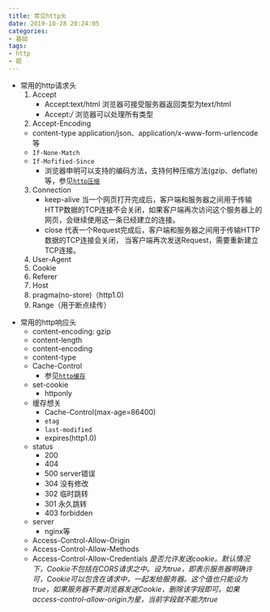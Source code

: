 ```yaml
---
title: 常见http头
date: 2019-10-28 20:24:05
categories:
- 基础
tags:
- http
- 题
---
```


+ 常用的http请求头
    1. Accept
        + Accept:text/html 浏览器可接受服务器返回类型为text/html
        + Accept:*/* 浏览器可以处理所有类型
    2. Accept-Encoding
    + content-type
        application/json、application/x-www-form-urlencode等
    +  `If-None-Match`
    +  `If-Mofified-Since`
        + 浏览器申明可以支持的编码方法，支持何种压缩方法(gzip、deflate)等，参见[`http压缩`](/2018/01/07/http压缩/)
    3. Connection
        + keep-alive  当一个网页打开完成后，客户端和服务器之间用于传输HTTP数据的TCP连接不会关闭，如果客户端再次访问这个服务器上的网页，会继续使用这一条已经建立的连接。
        + close 代表一个Request完成后，客户端和服务器之间用于传输HTTP数据的TCP连接会关闭， 当客户端再次发送Request，需要重新建立TCP连接。
    4. User-Agent
    6. Cookie
    7. Referer
    8. Host
    9. pragma(no-store)（http1.0)
    10. Range（用于断点续传）
<!-- more -->
+ 常用的http响应头
    + content-encoding: gzip
    + content-length
    + content-encoding
    + content-type
    + Cache-Control
        + 参见[`http缓存`](/2018/01/07/http缓存/)
    + set-cookie
        + httponly
    + 缓存想关
        + Cache-Control(max-age=86400)
        + `etag`
        + `last-modified`
        + expires(http1.0)
    + status
        + 200
        + 404
        + 500
          server错误
        + 304
          没有修改
        + 302
            临时跳转
        + 301
           永久跳转
        + 403
          forbidden
    + server
        + nginx等
    + Access-Control-Allow-Origin
    + Access-Control-Allow-Methods
    + Access-Control-Allow-Credentials
        *是否允许发送cookie。默认情况下，Cookie不包括在CORS请求之中。设为true，即表示服务器明确许可，Cookie可以包含在请求中，一起发给服务器。这个值也只能设为true，如果服务器不要浏览器发送Cookie，删除该字段即可。如果access-control-allow-origin为星，当前字段就不能为true*
